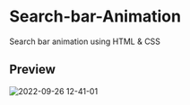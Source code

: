 # Search-bar-Animation
Search bar animation using HTML & CSS

## Preview
![2022-09-26 12-41-01](https://user-images.githubusercontent.com/59678435/192215341-f06a57f3-56c5-48a6-8aa0-ade2c9ecd2ba.gif)

